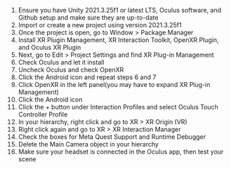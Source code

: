 1. Ensure you have Unity 2021.3.25f1 or latest LTS, Oculus software, and Github setup and make sure they are up-to-date
2. Import or create a new project using version 2021.3.25f1
3. Once the project is open, go to Window > Package Manager
4. Install XR Plugin Management, XR Interaction Toolkit, OpenXR Plugin, and Oculus XR Plugin
5. Next, go to Edit > Project Settings and find XR Plug-in Management
6. Check Oculus and let it install
7. Uncheck Oculus and check OpenXR
8. Click the Android icon and repeat steps 6 and 7
9. Click OpenXR in the left panel(you may have to expand XR Plug-in Management)
10. Click the Android icon
11. Click the + button under Interaction Profiles and select Oculus Touch Controller Profile
12. In your hierarchy, right click and go to XR > XR Origin (VR)
13. Right click again and go to XR > XR Interaction Manager
14. Check the boxes for Meta Quest Support and Runtime Debugger
14. Delete the Main Camera object in your hierarchy
15. Make sure your headset is connected in the Oculus app, then test your scene